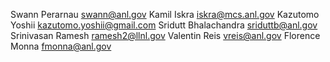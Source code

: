 Swann Perarnau <swann@anl.gov>
Kamil Iskra <iskra@mcs.anl.gov>
Kazutomo Yoshii <kazutomo.yoshii@gmail.com>
Sridutt Bhalachandra <sriduttb@anl.gov>
Srinivasan Ramesh <ramesh2@llnl.gov>
Valentin Reis <vreis@anl.gov>
Florence Monna <fmonna@anl.gov>
